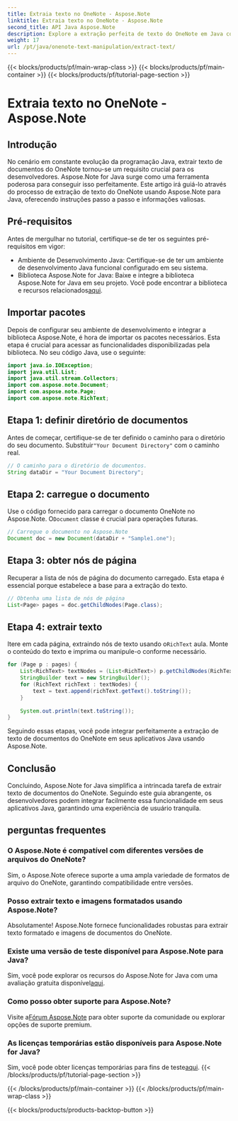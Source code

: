 ```yaml
---
title: Extraia texto no OneNote - Aspose.Note
linktitle: Extraia texto no OneNote - Aspose.Note
second_title: API Java Aspose.Note
description: Explore a extração perfeita de texto do OneNote em Java com Aspose.Note. Integre, manipule e aprimore seus aplicativos sem esforço.
weight: 17
url: /pt/java/onenote-text-manipulation/extract-text/
---
```


{{< blocks/products/pf/main-wrap-class >}}
{{< blocks/products/pf/main-container >}}
{{< blocks/products/pf/tutorial-page-section >}}

# Extraia texto no OneNote - Aspose.Note

## Introdução
No cenário em constante evolução da programação Java, extrair texto de documentos do OneNote tornou-se um requisito crucial para os desenvolvedores. Aspose.Note for Java surge como uma ferramenta poderosa para conseguir isso perfeitamente. Este artigo irá guiá-lo através do processo de extração de texto do OneNote usando Aspose.Note para Java, oferecendo instruções passo a passo e informações valiosas.
## Pré-requisitos
Antes de mergulhar no tutorial, certifique-se de ter os seguintes pré-requisitos em vigor:
- Ambiente de Desenvolvimento Java: Certifique-se de ter um ambiente de desenvolvimento Java funcional configurado em seu sistema.
-  Biblioteca Aspose.Note for Java: Baixe e integre a biblioteca Aspose.Note for Java em seu projeto. Você pode encontrar a biblioteca e recursos relacionados[aqui](https://releases.aspose.com/note/java/).
## Importar pacotes
Depois de configurar seu ambiente de desenvolvimento e integrar a biblioteca Aspose.Note, é hora de importar os pacotes necessários. Esta etapa é crucial para acessar as funcionalidades disponibilizadas pela biblioteca. No seu código Java, use o seguinte:
```java
import java.io.IOException;
import java.util.List;
import java.util.stream.Collectors;
import com.aspose.note.Document;
import com.aspose.note.Page;
import com.aspose.note.RichText;
```
## Etapa 1: definir diretório de documentos
 Antes de começar, certifique-se de ter definido o caminho para o diretório do seu documento. Substituir`"Your Document Directory"` com o caminho real.
```java
// O caminho para o diretório de documentos.
String dataDir = "Your Document Directory";
```
## Etapa 2: carregue o documento
 Use o código fornecido para carregar o documento OneNote no Aspose.Note. O`Document` classe é crucial para operações futuras.
```java
// Carregue o documento no Aspose.Note
Document doc = new Document(dataDir + "Sample1.one");
```
## Etapa 3: obter nós de página
Recuperar a lista de nós de página do documento carregado. Esta etapa é essencial porque estabelece a base para a extração do texto.
```java
// Obtenha uma lista de nós de página
List<Page> pages = doc.getChildNodes(Page.class);
```
## Etapa 4: extrair texto
Itere em cada página, extraindo nós de texto usando o`RichText` aula. Monte o conteúdo do texto e imprima ou manipule-o conforme necessário.
```java
for (Page p : pages) {
    List<RichText> textNodes = (List<RichText>) p.getChildNodes(RichText.class);
    StringBuilder text = new StringBuilder();
    for (RichText richText : textNodes) {
        text = text.append(richText.getText().toString());
    }
    
    System.out.println(text.toString());
}
```
Seguindo essas etapas, você pode integrar perfeitamente a extração de texto de documentos do OneNote em seus aplicativos Java usando Aspose.Note.
## Conclusão
Concluindo, Aspose.Note for Java simplifica a intrincada tarefa de extrair texto de documentos do OneNote. Seguindo este guia abrangente, os desenvolvedores podem integrar facilmente essa funcionalidade em seus aplicativos Java, garantindo uma experiência de usuário tranquila.
## perguntas frequentes
### O Aspose.Note é compatível com diferentes versões de arquivos do OneNote?
Sim, o Aspose.Note oferece suporte a uma ampla variedade de formatos de arquivo do OneNote, garantindo compatibilidade entre versões.
### Posso extrair texto e imagens formatados usando Aspose.Note?
Absolutamente! Aspose.Note fornece funcionalidades robustas para extrair texto formatado e imagens de documentos do OneNote.
### Existe uma versão de teste disponível para Aspose.Note para Java?
Sim, você pode explorar os recursos do Aspose.Note for Java com uma avaliação gratuita disponível[aqui](https://releases.aspose.com/).
### Como posso obter suporte para Aspose.Note?
 Visite a[Fórum Aspose.Note](https://forum.aspose.com/c/note/28) para obter suporte da comunidade ou explorar opções de suporte premium.
### As licenças temporárias estão disponíveis para Aspose.Note for Java?
 Sim, você pode obter licenças temporárias para fins de teste[aqui](https://purchase.aspose.com/temporary-license/).
{{< /blocks/products/pf/tutorial-page-section >}}

{{< /blocks/products/pf/main-container >}}
{{< /blocks/products/pf/main-wrap-class >}}

{{< blocks/products/products-backtop-button >}}
